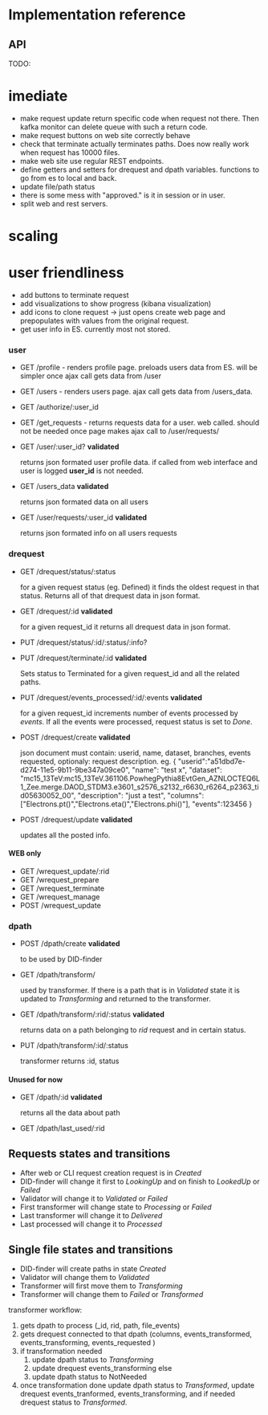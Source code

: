 # Implementation reference

## API

TODO: 

# imediate

* make request update return specific code when request not there. Then kafka monitor can delete queue with such a return code. 
* make request buttons on web site correctly behave 
* check that terminate actually terminates paths. Does now really work when request has 10000 files.
* make web site use regular REST endpoints.
* define getters and setters for drequest and dpath variables. functions to go from es to local and back. 
* update file/path status
* there is some mess with "approved." is it in session or in user.
* split web and rest servers.

# scaling

# user friendliness

* add buttons to terminate request
* add visualizations to show progress (kibana visualization)
* add icons to clone request -> just opens create web page and prepopulates with values from the original request.
* get user info in ES. currently most not stored.

### user

* GET /profile - renders profile page. preloads users data from ES. will be simpler once ajax call gets data from /user
* GET /users - renders users page. ajax call gets data from /users_data.

* GET /authorize/:user_id
* GET /get_requests - returns requests data for a user. web called. should not be needed once page makes ajax call to /user/requests/


* GET /user/:user_id?  __validated__
        
    returns json formated user profile data. if called from web interface and user is logged __user_id__ is not needed.

* GET /users_data  __validated__

    returns json formated data on all users

* GET /user/requests/:user_id  __validated__
    
    returns json formated info on all users requests

### drequest

* GET /drequest/status/:status

    for a given request status (eg. Defined) it finds the oldest request in that status. Returns all of that drequest data in json format. 

* GET /drequest/:id __validated__

    for a given request_id it returns all drequest data in json format. 

* PUT /drequest/status/:id/:status/:info?

* PUT /drequest/terminate/:id __validated__

    Sets status to Terminated for a given request_id and all the related paths.

* PUT /drequest/events_processed/:id/:events __validated__

    for a given request_id increments number of events processed by _events_. If all the events were processed, request status is set to _Done_.

* POST /drequest/create __validated__

    json document must contain: userid, name, dataset, branches, events requested, optionaly: request description.
    eg.
    {
        "userid":"a51dbd7e-d274-11e5-9b11-9be347a09ce0",
        "name": "test x",
        "dataset": "mc15_13TeV:mc15_13TeV.361106.PowhegPythia8EvtGen_AZNLOCTEQ6L1_Zee.merge.DAOD_STDM3.e3601_s2576_s2132_r6630_r6264_p2363_tid05630052_00",
        "description": "just a test",
        "columns":["Electrons.pt()","Electrons.eta()","Electrons.phi()"],
        "events":123456
    }

* POST /drequest/update __validated__

    updates all the posted info.

#### WEB only
* GET /wrequest_update/:rid 
* GET /wrequest_prepare
* GET /wrequest_terminate
* GET /wrequest_manage
* POST /wrequest_update

### dpath

* POST /dpath/create __validated__

    to be used by DID-finder

* GET /dpath/transform/

    used by transformer. If there is a path that is in _Validated_ state it is updated to _Transforming_ and returned to the transformer.

* GET /dpath/transform/:rid/:status __validated__

    returns data on a path belonging to _rid_ request and in certain status.

* PUT /dpath/transform/:id/:status

    transformer returns :id, status

#### Unused for now
* GET /dpath/:id  __validated__

    returns all the data about path

* GET /dpath/last_used/:rid

## Requests states and transitions

* After web or CLI request creation request is in *Created*
* DID-finder will change it first to *LookingUp* and on finish to *LookedUp* or *Failed*
* Validator will change it to *Validated* or *Failed*
* First transformer will change state to *Processing* or *Failed*
* Last transformer will change it to *Delivered*
* Last processed will change it to *Processed*


## Single file states and transitions

* DID-finder will create paths in state *Created*
* Validator will change them to *Validated*
* Transformer will first move them to *Transforming*
* Transformer will change them to *Failed* or *Transformed*



transformer workflow:

1. gets dpath to process (_id, rid, path, file_events)
1. gets drequest connected to that dpath (columns, events_transformed, events_transforming, events_requested )
1. if transformation needed 
    1. update dpath status to _Transforming_
    1. update drequest events_transforming
    else
    1. update dpath status to NotNeeded
1. once transformation done update dpath status to _Transformed_, update drequest events_tranformed, events_transforming, and if needed drequest status to _Transformed_.
